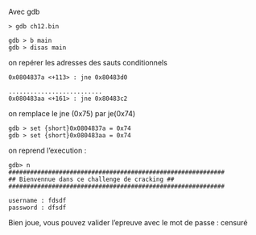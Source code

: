 Avec gdb
```
> gdb ch12.bin
```
```
gdb > b main
gdb > disas main
```
on repérer les adresses des sauts conditionnels
```
0x0804837a <+113> : jne 0x80483d0
```
```
..........................
0x080483aa <+161> : jne 0x80483c2
```
on remplace le jne (0x75) par je(0x74)
```
gdb > set {short}0x0804837a = 0x74
gdb > set {short}0x080483aa = 0x74
```
on reprend l’execution :
```
gdb> n
############################################################
## Bienvennue dans ce challenge de cracking ##
############################################################

username : fdsdf
password : dfsdf
```
Bien joue, vous pouvez valider l’epreuve avec le mot de passe : censuré
